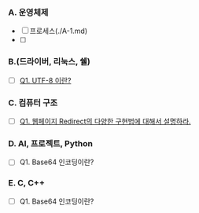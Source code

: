 ### A. 운영체제

- [ ] 프로세스(./A-1.md)
- [ ] 

### B.(드라이버, 리눅스, 쉘)

- [ ] [Q1. UTF-8 이란?](./B-1.md)

### C. 컴퓨터 구조

- [ ] [Q1. 웹페이지 Redirect의 다양한 구현법에 대해서 설명하라.](./C-1.md)

### D. AI, 프로젝트, Python

- [ ] Q1. Base64 인코딩이란?

### E. C, C++

- [ ] Q1. Base64 인코딩이란?
